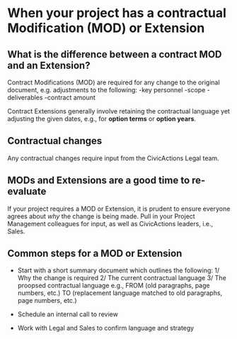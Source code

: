 # When your project has a contractual Modification (MOD) or Extension

## What is the difference between a contract MOD and an Extension?

Contract Modifications (MOD) are required for any change to the original document, e.g. adjustments to the following:
-key personnel
-scope
-deliverables
-contract amount

Contract Extensions generally involve retaining the contractual language yet adjusting the given dates, e.g., for <b>option terms</b> or <b>option years</b>.

## Contractual changes

Any contractual changes require input from the CivicActions Legal team.

## MODs and Extensions are a good time to re-evaluate

If your project requires a MOD or Extension, it is prudent to ensure everyone agrees about <i>why</i> the change is being made. Pull in your Project Management colleagues for input, as well as CivicActions leaders, i.e., Sales.

## Common steps for a MOD or Extension

- Start with a short summary document which outlines the following:
  1/ Why the change is required
  2/ The current contractual language
  3/ The proopsed contractual language
  e.g.,
  FROM
  (old paragraphs, page numbers, etc.)
  TO
  (replacement language matched to old paragraphs, page numbers, etc.)

- Schedule an internal call to review
- Work with Legal and Sales to confirm language and strategy
